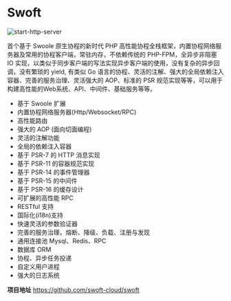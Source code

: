 # Swoft

![start-http-server](https://raw.githubusercontent.com/swoft-cloud/blog/master/image/start-http-server.png)

首个基于 Swoole 原生协程的新时代 PHP 高性能协程全栈框架，内置协程网络服务器及常用的协程客户端，常驻内存，不依赖传统的 PHP-FPM，全异步非阻塞 IO 实现，以类似于同步客户端的写法实现异步客户端的使用，没有复杂的异步回调，没有繁琐的 yield, 有类似 Go 语言的协程、灵活的注解、强大的全局依赖注入容器、完善的服务治理、灵活强大的 AOP、标准的 PSR 规范实现等等，可以用于构建高性能的Web系统、API、中间件、基础服务等等。

- 基于 Swoole 扩展
- 内置协程网络服务器(Http/Websocket/RPC)
- 高性能路由
- 强大的 AOP (面向切面编程)
- 灵活的注解功能
- 全局的依赖注入容器
- 基于 PSR-7 的 HTTP 消息实现
- 基于 PSR-11 的容器规范实现
- 基于 PSR-14 的事件管理器
- 基于 PSR-15 的中间件
- 基于 PSR-16 的缓存设计
- 可扩展的高性能 RPC
- RESTful 支持
- 国际化(i18n)支持
- 快速灵活的参数验证器
- 完善的服务治理，熔断、降级、负载、注册与发现
- 通用连接池 Mysql、Redis、RPC
- 数据库 ORM
- 协程、异步任务投递
- 自定义用户进程
- 强大的日志系统

<p class="tip">
   <strong>项目地址</strong> <a href="https://github.com/swoft-cloud/swoft">https://github.com/swoft-cloud/swoft</a>
</p>
